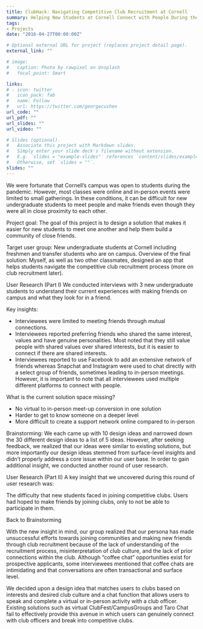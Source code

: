 ```yaml
---
title: ClubHack: Navigating Competitive Club Recruitment at Cornell
summary: Helping New Students at Cornell Connect with People During the Pandemic
tags:
- Projects
date: "2016-04-27T00:00:00Z"

# Optional external URL for project (replaces project detail page).
external_link: ""

# image:
#   caption: Photo by rawpixel on Unsplash
#   focal_point: Smart

links:
# - icon: twitter
#   icon_pack: fab
#   name: Follow
#   url: https://twitter.com/georgecushen
url_code: ""
url_pdf: ""
url_slides: ""
url_video: ""

# Slides (optional).
#   Associate this project with Markdown slides.
#   Simply enter your slide deck's filename without extension.
#   E.g. `slides = "example-slides"` references `content/slides/example-slides.md`.
#   Otherwise, set `slides = ""`.
slides: ""
---
```


We were fortunate that Cornell’s campus was open to students during the pandemic. However, most classes were online and in-person events were limited to small gatherings. In these conditions, it can be difficult for new undergraduate students to meet people and make friends even though they were all in close proximity to each other.

Project goal:
The goal of this project is to design a solution that makes it easier for new students to meet one another and help them build a community of close friends.

Target user group:
New undergraduate students at Cornell including freshmen and transfer students who are on campus.
Overview of the final solution:
Myself, as well as two other classmates, designed an app that helps students navigate the competitive club recruitment process (more on club recruitment later).

User Research (Part I)
We conducted interviews with 3 new undergraduate students to understand their current experiences with making friends on campus and what they look for in a friend.

Key insights:
* Interviewees were limited to meeting friends through mutual connections.
* Interviewees reported preferring friends who shared the same interest, values and have genuine personalities. Most noted that they still value people with shared values over shared interests, but it is easier to connect if there are shared interests.
* Interviewees reported to use Facebook to add an extensive network of friends whereas Snapchat and Instagram were used to chat directly with a select group of friends, sometimes leading to in-person meetings. However, it is important to note that all interviewees used multiple different platforms to connect with people.

What is the current solution space missing?
* No virtual to in-person meet-up conversion in one solution
* Harder to get to know someone on a deeper level
* More difficult to create a support network online compared to in-person

Brainstorming:
We each came up with 10 design ideas and narrowed down the 30 different design ideas to a list of 5 ideas. However, after seeking feedback, we realized that our ideas were similar to existing solutions, but more importantly our design ideas stemmed from surface-level insights and didn’t properly address a core issue within our user base. In order to gain additional insight, we conducted another round of user research.

User Research (Part II)
A key insight that we uncovered during this round of user research was:

The difficulty that new students faced in joining competitive clubs. Users had hoped to make friends by joining clubs, only to not be able to participate in them.

Back to Brainstorming

With the new insight in mind, our group realized that our persona has made unsuccessful efforts towards joining communities and making new friends through club recruitment because of the lack of understanding of the recruitment process, misinterpretation of club culture, and the lack of prior connections within the club. Although “coffee chat” opportunities exist for prospective applicants, some interviewees mentioned that coffee chats are intimidating and that conversations are often transactional and surface level.

We decided upon a design idea that matches users to clubs based on interests and desired club culture and a chat function that allows users to speak and complete a virtual or in-person activity with a club officer. Existing solutions such as virtual ClubFest/CampusGroups and Taro Chat fail to effectively provide this avenue in which users can genuinely connect with club officers and break into competitive clubs.
